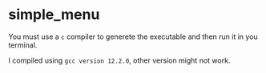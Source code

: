 # simple_menu

You must use a `c` compiler to generete the executable and then run it in you terminal.

I compiled using `gcc version 12.2.0`, other version might not work.
